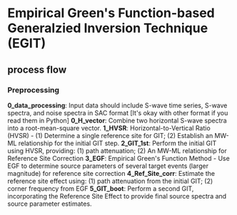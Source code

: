 # Empirical Green's Function-based Generalzied Inversion Technique (EGIT)
## process flow
### Preprocessing
**0_data_processing**: Input data should include S-wave time series, S-wave spectra, and noise spectra in SAC format [It's okay with other format if you read them in Python]
**0_H_vector**: Combine two horizontal S-wave spectra into a root-mean-square vector.
**1_HVSR**: Horizontal-to-Vertical Ratio (HVSR) - (1) Determine a single reference site for GIT; (2) Establish an MW-ML relationship for the initial GIT step.
**2_GIT_1st**: Perform the initial GIT using HVSR, providing: (1) path attenuation; (2) An MW-ML relationship for Reference Site Correction
**3_EGF**: Empirical Green's Function Method - Use EGF to determine source parameters of several target events (larger magnitude) for reference site correction
**4_Ref_Site_corr**: Estimate the reference site effect using: (1) path attenuation from the initial GIT; (2) corner frequency from EGF
**5_GIT_boot**: Perform a second GIT, incorporating the Reference Site Effect to provide final source spectra and source parameter estimates.
